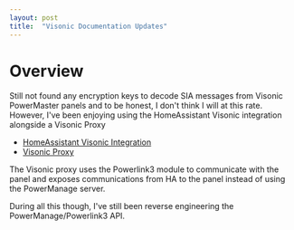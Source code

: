 ```yaml
---
layout: post
title:  "Visonic Documentation Updates"
---
```


# Overview
Still not found any encryption keys to decode SIA messages from Visonic PowerMaster panels and to be honest, I don't think I will at this rate. However, I've been enjoying using the HomeAssistant Visonic integration alongside a Visonic Proxy

- [HomeAssistant Visonic Integration](https://github.com/davesmeghead/visonic)
- [Visonic Proxy](https://github.com/msp1974/visonic_proxy)

The Visonic proxy uses the Powerlink3 module to communicate with the panel and exposes communications from HA to the panel instead of using the PowerManage server.

During all this though, I've still been reverse engineering the PowerManage/Powerlink3 API.

